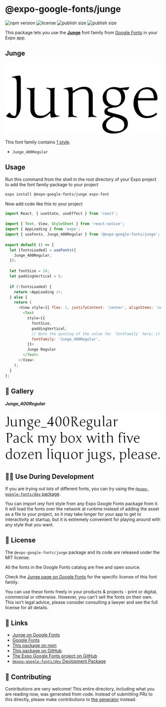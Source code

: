 # @expo-google-fonts/junge

![npm version](https://flat.badgen.net/npm/v/@expo-google-fonts/junge)
![license](https://flat.badgen.net/github/license/expo/google-fonts)
![publish size](https://flat.badgen.net/packagephobia/install/@expo-google-fonts/junge)
![publish size](https://flat.badgen.net/packagephobia/publish/@expo-google-fonts/junge)

This package lets you use the [**Junge**](https://fonts.google.com/specimen/Junge) font family from [Google Fonts](https://fonts.google.com/) in your Expo app.

## Junge

![Junge](./font-family.png)

This font family contains [1 style](#-gallery).

- `Junge_400Regular`

## Usage

Run this command from the shell in the root directory of your Expo project to add the font family package to your project
```sh
expo install @expo-google-fonts/junge expo-font
```

Now add code like this to your project
```js
import React, { useState, useEffect } from 'react';

import { Text, View, StyleSheet } from 'react-native';
import { AppLoading } from 'expo';
import { useFonts, Junge_400Regular } from '@expo-google-fonts/junge';

export default () => {
  let [fontsLoaded] = useFonts({
    Junge_400Regular,
  });

  let fontSize = 24;
  let paddingVertical = 6;

  if (!fontsLoaded) {
    return <AppLoading />;
  } else {
    return (
      <View style={{ flex: 1, justifyContent: 'center', alignItems: 'center' }}>
        <Text
          style={{
            fontSize,
            paddingVertical,
            // Note the quoting of the value for `fontFamily` here; it expects a string!
            fontFamily: 'Junge_400Regular',
          }}>
          Junge Regular
        </Text>
      </View>
    );
  }
};

```

## 🔡 Gallery

##### Junge_400Regular
![Junge_400Regular](./Junge_400Regular.ttf.png)


## 👩‍💻 Use During Development

If you are trying out lots of different fonts, you can try using the [`@expo-google-fonts/dev` package](https://github.com/expo/google-fonts/tree/master/font-packages/dev#readme).

You can import *any* font style from any Expo Google Fonts package from it. It will load the fonts
over the network at runtime instead of adding the asset as a file to your project, so it may take longer
for your app to get to interactivity at startup, but it is extremely convenient
for playing around with any style that you want.

## 📖 License

The `@expo-google-fonts/junge` package and its code are released under the MIT license.

All the fonts in the Google Fonts catalog are free and open source.

Check the [Junge page on Google Fonts](https://fonts.google.com/specimen/Junge) for the specific license of this font family.

You can use these fonts freely in your products & projects - print or digital, commercial or otherwise. However, you can't sell the fonts on their own. This isn't legal advice, please consider consulting a lawyer and see the full license for all details.

## 🔗 Links

- [Junge on Google Fonts](https://fonts.google.com/specimen/Junge)
- [Google Fonts](https://fonts.google.com/)
- [This package on npm](https://www.npmjs.com/package/@expo-google-fonts/junge)
- [This package on GitHub](https://github.com/expo/google-fonts/tree/master/font-packages/junge)
- [The Expo Google Fonts project on GitHub](https://github.com/expo/google-fonts)
- [`@expo-google-fonts/dev` Devlopment Package](https://github.com/expo/google-fonts/tree/master/font-packages/dev)

## 🤝 Contributing

Contributions are very welcome! This entire directory, including what you are reading now, was generated from code. Instead of submitting PRs to this directly, please make contributions to [the generator](https://github.com/expo/google-fonts/tree/master/packages/generator) instead.
